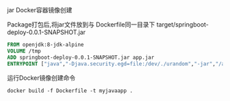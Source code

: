 



jar Docker容器镜像创建


Package打包后,将jar文件放到与 Dockerfile同一目录下
target/springboot-deploy-0.0.1-SNAPSHOT.jar
~~~Dockerfile
FROM openjdk:8-jdk-alpine
VOLUME /tmp
ADD springboot-deploy-0.0.1-SNAPSHOT.jar app.jar
ENTRYPOINT ["java","-Djava.security.egd=file:/dev/./urandom","-jar","/app.jar"]
~~~

运行Docker镜像创建命令
~~~shell script
docker build -f Dockerfile -t myjavaapp .
~~~ 
